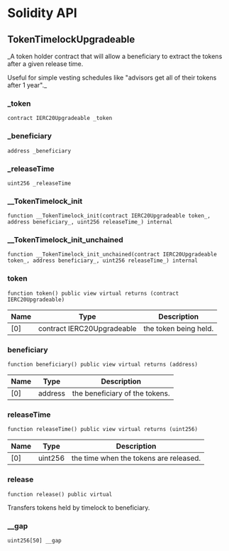 # Solidity API

## TokenTimelockUpgradeable

_A token holder contract that will allow a beneficiary to extract the
tokens after a given release time.

Useful for simple vesting schedules like &quot;advisors get all of their tokens
after 1 year&quot;._

### _token

```solidity
contract IERC20Upgradeable _token
```

### _beneficiary

```solidity
address _beneficiary
```

### _releaseTime

```solidity
uint256 _releaseTime
```

### __TokenTimelock_init

```solidity
function __TokenTimelock_init(contract IERC20Upgradeable token_, address beneficiary_, uint256 releaseTime_) internal
```

### __TokenTimelock_init_unchained

```solidity
function __TokenTimelock_init_unchained(contract IERC20Upgradeable token_, address beneficiary_, uint256 releaseTime_) internal
```

### token

```solidity
function token() public view virtual returns (contract IERC20Upgradeable)
```

| Name | Type | Description |
| ---- | ---- | ----------- |
| [0] | contract IERC20Upgradeable | the token being held. |

### beneficiary

```solidity
function beneficiary() public view virtual returns (address)
```

| Name | Type | Description |
| ---- | ---- | ----------- |
| [0] | address | the beneficiary of the tokens. |

### releaseTime

```solidity
function releaseTime() public view virtual returns (uint256)
```

| Name | Type | Description |
| ---- | ---- | ----------- |
| [0] | uint256 | the time when the tokens are released. |

### release

```solidity
function release() public virtual
```

Transfers tokens held by timelock to beneficiary.

### __gap

```solidity
uint256[50] __gap
```

